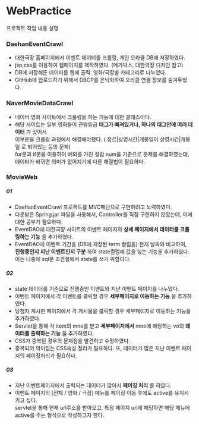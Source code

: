 # WebPractice

프로젝트 작업 내용 설명
### DaehanEventCrawl
- 대한극장 홈페이지에서 이벤트 데이터를 크롤링, 개인 오라클 DB에 저장하였다.
- jsp,css를 이용하여 웹페이지를 제작하였다. (메가박스, 대한극장 디자인 참고)
- DB에 저장해둔 데이터를 웹에 출력. 영화/극장별 카테고리로 나누었다.
- GitHub에 업로드하기 위해서 DBCP를 은닉화하여 오라클 연결 정보를 숨겨두었다. <br>

### NaverMovieDataCrawl
- 네이버 영화 사이트에서 크롤링을 하는 기능에 대한 클래스이다.<br>
- 해당 사이트는 일부 영화들이 관람등급 __태그가 빠져있거나, 하나의 태그안에 여러 데이터__ 가 있어서<br>
  이부분을 크롤링 과정에서 해결해야했다. ( 장르|상영시간|개봉일이 상영시간|개봉일 로 되어있는 등의 문제) <br>
  for문과 if문을 이용하여 예외를 가진 컬럼 num을 기준으로 문제를 해결하였는데, 데이터가 바뀌면 의미가 없어지기에 다른 해결법이 필요하다.<br>
  
### MovieWeb
##### 01
- DaehanEventCrawl 프로젝트를 MVC패턴으로 구현하려고 노력하였다.
- 다운받은 Spring.jar 파일을 사용해서, Controller를 직접 구현하지 않았는데, 이에 대한 공부가 필요하다.
- EventDAO에 대한극장 사이트의 이벤트 페이지의 __상세 페이지에서 데이터를 크롤링하는 기능__ 을 추가하였다.<br>
- EventDAO에 이벤트 기간을 (DB에 저장된 term 컬럼을) 현재 날짜와 비교하여, <br>
  __진행중인지 지난 이벤트인지 구분__ 하여 state컬럼에 값을 넣는 기능을 추가하였다.<br>
  이는 나중에 sql문 조건절에서 state를 쓰기 위함이다. <br>
##### 02
- state 데이터를 기준으로 진행중인 이벤트와 지난 이벤트 페이지를 나누었다. <br>
- 이벤트 페이지에서 각 이벤트를 클릭할 경우 __세부페이지로 이동하는 기능__ 을 추가하였다. <br>
- 당첨자 게시판 페이지에서 각 게시물을 클릭할 경우 세부페이지로 이동하는 기능을 추가하였다. <br>
- Servlet을 통해 각 item의 mno를 받고 __세부페이지에서__ mno에 해당하는 vo의 __데이터를 출력하는 기능__ 을 추가하였다. <br>
- CSS가 중복된 경우의 문제점을 발견하고 수정하였다. <br>
- 중복되어 의미없는 CSS속성 정리가 필요하다. 또, 데이터가 많은 지난 이벤트 페이지의 페이징처리가 필요하다. <br>
##### 03
- 지난 이벤트페이지에서 출력되는 데이터가 많아서 __페이징 처리__ 를 하였다.
- 이벤트 페이지의 [전체 / 영화 / 극장] 메뉴를 페이징 이동 후에도 active를 유지시키고 싶다. <br>
  servlet을 통해 현재 url주소를 받아오고, 특정 페이지 url에 해당하면 해당 메뉴에 active를 주는 형식으로 작성하고자 한다. <br>
  

